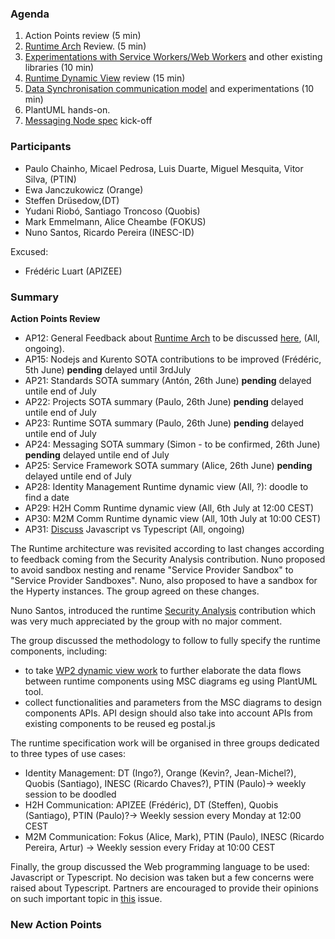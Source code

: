 ### Agenda

1. Action Points review (5 min)
1. [Runtime Arch](../specs/runtime/runtime-architecture.md) Review. (5 min)
2. [Experimentations with Service Workers/Web Workers](../../tests/workers/readme.md) and other existing libraries (10 min)
1. [Runtime Dynamic View](../specs/runtime/readme.md) review (15 min)
1. [Data Synchronisation communication model](../specs/runtime/data-synch-model.md) and experimentations (10 min)
1. PlantUML hands-on.
1. [Messaging Node spec](../specs/msg-node/readme.md) kick-off


### Participants

* Paulo Chainho, Micael Pedrosa, Luis Duarte, Miguel Mesquita, Vitor Silva,  (PTIN)
* Ewa Janczukowicz (Orange)
* Steffen Drüsedow,(DT)
* Yudani Riobó, Santiago Troncoso (Quobis)
* Mark Emmelmann, Alice Cheambe (FOKUS)
* Nuno Santos, Ricardo Pereira (INESC-ID)

Excused:
* Frédéric Luart (APIZEE)

### Summary


**Action Points Review**
* AP12: General Feedback about [Runtime Arch](../specs/runtime/runtime-architecture.md) to be discussed [here](https://github.com/reTHINK-project/core-framework/issues/41), (All, ongoing).
* AP15: Nodejs and Kurento SOTA contributions to be improved (Frédéric, 5th June) **pending** delayed until 3rdJuly
* AP21: Standards SOTA summary (Antón, 26th June) **pending** delayed untile end of July
* AP22: Projects SOTA summary (Paulo, 26th June) **pending** delayed untile end of July
* AP23: Runtime SOTA summary (Paulo, 26th June) **pending** delayed untile end of July
* AP24: Messaging SOTA summary (Simon - to be confirmed, 26th June) **pending** delayed untile end of July
* AP25: Service Framework SOTA summary (Alice, 26th June) **pending** delayed untile end of July
* AP28: Identity Management Runtime dynamic view (All, ?): doodle to find a date
* AP29: H2H Comm Runtime dynamic view (All, 6th July at 12:00 CEST)
* AP30: M2M Comm Runtime dynamic view (All, 10th July at 10:00 CEST)
* AP31: [Discuss](https://github.com/reTHINK-project/core-framework/issues/46) Javascript vs Typescript (All, ongoing)
 


The Runtime architecture was revisited according to last changes according to feedback coming from the Security Analysis contribution. Nuno proposed to avoid sandbox nesting and rename "Service Provider Sandbox" to "Service Provider Sandboxes". Nuno, also proposed to have a sandbox for the Hyperty instances. The group agreed on these changes.

Nuno Santos, introduced the runtime [Security Analysis](../specs/runtime/securityanalysis.md) contribution which was very much appreciated by the group with no major comment.

The group discussed the methodology to follow to fully specify the runtime components, including:
- to take [WP2 dynamic view work](https://github.com/reTHINK-project/architecture/tree/master/docs/dynamic-view) to further elaborate the data flows between runtime components using MSC diagrams eg using PlantUML tool.
- collect functionalities and parameters from the MSC diagrams to design components APIs. API design should also take into account APIs from existing components to be reused eg postal.js

The runtime specification work will be organised in three groups dedicated to three types of use cases:

* Identity Management: DT (Ingo?), Orange (Kevin?, Jean-Michel?), Quobis (Santiago), INESC (Ricardo Chaves?), PTIN (Paulo)-> weekly session to be doodled
* H2H Communication: APIZEE (Frédéric), DT (Steffen), Quobis (Santiago), PTIN (Paulo)?-> Weekly session every Monday at 12:00 CEST
* M2M Communication: Fokus (Alice, Mark), PTIN (Paulo), INESC (Ricardo Pereira, Artur) -> Weekly session every Friday at 10:00 CEST

Finally, the group discussed the Web programming language to be used: Javascript or Typescript. No decision was taken but a few concerns were raised about Typescript. Partners are encouraged to provide their opinions on such important topic in [this](https://github.com/reTHINK-project/core-framework/issues/46) issue.


### New Action Points



